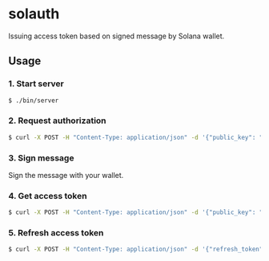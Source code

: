 # solauth

Issuing access token based on signed message by Solana wallet.

## Usage

### 1. Start server

```bash
$ ./bin/server
```

### 2. Request authorization

```bash
$ curl -X POST -H "Content-Type: application/json" -d '{"public_key": "[base58 encoded wallet address]"}' http://localhost:8080/auth/request
```

### 3. Sign message

Sign the message with your wallet.

### 4. Get access token

```bash
$ curl -X POST -H "Content-Type: application/json" -d '{"public_key": "[base58 encoded wallet address]", "signature": "[base64 encoded signature]", "message": "[same message from first request]"}' http://localhost:8080/auth/verify
```

### 5. Refresh access token

```bash
$ curl -X POST -H "Content-Type: application/json" -d '{"refresh_token": "[refresh token from prev req]"}' http://localhost:8080/auth/refresh
```
